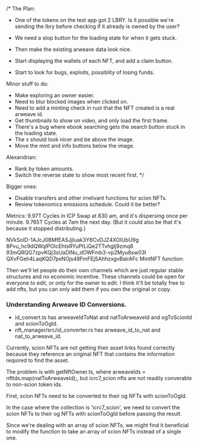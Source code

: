/*
The Plan:



- One of the tokens on the test app got 2 LBRY. Is it possible we're sending the lbry before checking if it already is owned by the user?
- We need a stop button for the loading state for when it gets stuck.
- Then make the existing arweave data look nice.





- Start displaying the wallets of each NFT, and add a claim button.
- Start to look for bugs, exploits, possiblity of losing funds.


Minor stuff to do:
- Make exploring an owner easier.
- Need to blur blocked images when clicked on.
- Need to add a minting check in rust that the NFT created is a real arweave id.
- Get thumbnails to show on video, and only load the first frame.
- There's a bug where ebook searching gets the search button stuck in the loading state.
- The x should look nicer and be above the image.
- Move the mint and info buttons below the image.

Alexandrian: 
- Rank by token amounts.
- Switch the reverse state to show most recent first.
*/


Bigger ones: 
- Disable transfers and other irrelivant functions for scion NFTs.
- Review tokenomics emissions schedule. Could it be better?








Metrics: 
9.97T Cycles in ICP Swap at 830 am, and it's dispersing once per minute.
9.765T Cycles at 7am the next day. (But it could also be that it's because it stopped distributing.)



NVkSolD-1AJcJ0BMfEASJjIuak3Y6CvDJZ4XOIUbU9g
8Pvu_hc9dQWqIPOIcEhtsRYuPtLiQe2TTvhgIj9zmq8
93mQRQG7zpvKQj3sUaDlNu_dOWFmb3-vp2Myu8sw03I
QXvFGeh4LaqKQD7pxNOjs48FmFEjSAhhzxgvBairAFc
MintNFT function:


Then we'll let people do their own channels which are just regular stable structures and no economic incentive. 
These channels could be open for everyone to edit, or only for the owner to edit.
I think it'll be totally free to add nfts, but you can only add them if you own the original or copy.







### Understanding Arweave ID Conversions.

- id_convert.ts has arweaveIdToNat and natToArweaveId and ogToScionId and scionToOgId.
- nft_manager/src/id_converter.rs has arweave_id_to_nat and nat_to_arweave_id.

Currently, scion NFTs are not getting their asset links found correctly because they reference an original NFT that contains the information required to find the asset.

The problem is with getNftOwner.ts, where arweaveIds = nftIds.map(natToArweaveId);, but icrc7_scion nfts are not readily converable to non-scion token ids.

First, scion NFTs need to be converted to their og NFTs with scionToOgId.

In the case where the collection is 'icrc7_scion', we need to convert the scion NFTs to their og NFTs with scionToOgId before passing the result. 

Since we're dealing with an array of scion NFTs, we might find it beneficial to modify the function to take an array of scion NFTs instead of a single one.